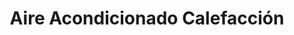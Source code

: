 ---
title: "Aire Acondicionado Calefacción"
url: /bogota-d-c/aire-acondicionado-calefaccion/
shop: reparación de automóviles
---